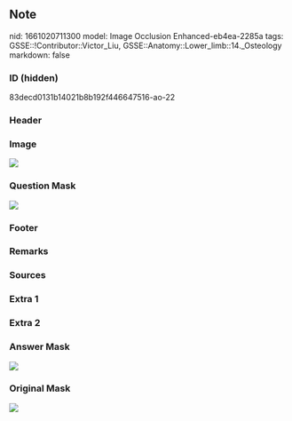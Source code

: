 ## Note
nid: 1661020711300
model: Image Occlusion Enhanced-eb4ea-2285a
tags: GSSE::!Contributor::Victor_Liu, GSSE::Anatomy::Lower_limb::14._Osteology
markdown: false

### ID (hidden)
83decd0131b14021b8b192f446647516-ao-22

### Header


### Image
<img src="tmppmpad434.png">

### Question Mask
<img src="83decd0131b14021b8b192f446647516-ao-22-Q.svg">

### Footer


### Remarks


### Sources


### Extra 1


### Extra 2


### Answer Mask
<img src="83decd0131b14021b8b192f446647516-ao-22-A.svg">

### Original Mask
<img src="83decd0131b14021b8b192f446647516-ao-O.svg">

